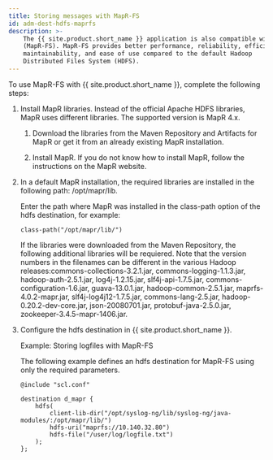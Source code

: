 ```yaml
---
title: Storing messages with MapR-FS
id: adm-dest-hdfs-maprfs
description: >-
    The {{ site.product.short_name }} application is also compatible with MapR File System
    (MapR-FS). MapR-FS provides better performance, reliability, efficiency,
    maintainability, and ease of use compared to the default Hadoop
    Distributed Files System (HDFS). 
---
```


To use MapR-FS with {{ site.product.short_name }}, complete the following steps:

1. Install MapR libraries. Instead of the official Apache HDFS
    libraries, MapR uses different libraries. The supported version is
    MapR 4.x.

    1. Download the libraries from the Maven Repository and Artifacts
        for MapR or get it from an already existing MapR installation.

    2. Install MapR. If you do not know how to install MapR, follow the
        instructions on the MapR website.

2. In a default MapR installation, the required libraries are installed
    in the following path: /opt/mapr/lib.

    Enter the path where MapR was installed in the class-path option of
    the hdfs destination, for example:

    ```config
    class-path("/opt/mapr/lib/")
    ```

    If the libraries were downloaded from the Maven Repository, the
    following additional libraries will be requiered. Note that the
    version numbers in the filenames can be different in the various
    Hadoop releases:commons-collections-3.2.1.jar,
    commons-logging-1.1.3.jar, hadoop-auth-2.5.1.jar, log4j-1.2.15.jar,
    slf4j-api-1.7.5.jar, commons-configuration-1.6.jar,
    guava-13.0.1.jar, hadoop-common-2.5.1.jar, maprfs-4.0.2-mapr.jar,
    slf4j-log4j12-1.7.5.jar, commons-lang-2.5.jar,
    hadoop-0.20.2-dev-core.jar, json-20080701.jar,
    protobuf-java-2.5.0.jar, zookeeper-3.4.5-mapr-1406.jar.

3. Configure the hdfs destination in {{ site.product.short_name }}.

    Example: Storing logfiles with MapR-FS

    The following example defines an hdfs destination for MapR-FS using
    only the required parameters.

    ```config
    @include "scl.conf"

    destination d_mapr {
        hdfs(
            client-lib-dir("/opt/syslog-ng/lib/syslog-ng/java-modules/:/opt/mapr/lib/")
            hdfs-uri("maprfs://10.140.32.80")
            hdfs-file("/user/log/logfile.txt")
        );
    };
    ```
